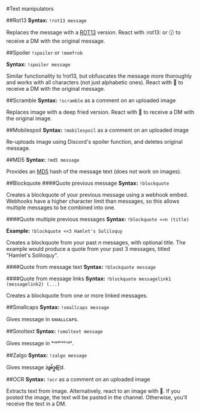 #Text manipulators

##Rot13
**Syntax:** `!rot13 message`

Replaces the message with a [ROT13](https://en.wikipedia.org/wiki/ROT13) version. React with :rot13: or 🕜 to receive a DM with the original message.

##Spoiler
`!spoiler` or `!memfrob`

**Syntax:** `!spoiler message`

Similar functionality to !rot13, but obfuscates the message more thoroughly and works with all characters (not just alphabetic ones). React with 🙈 to receive a DM with the original message.

##Scramble
**Syntax:** `!scramble` as a comment on an uploaded image

Replaces image with a deep fried version. React with 🔎 to receive a DM with the original image.

##Mobilespoil
**Syntax:** `!mobilespoil` as a comment on an uploaded image

Re-uploads image using Discord's spoiler function, and deletes original message.

##MD5
**Syntax:** `!md5 message`

Provides an [MD5](https://en.wikipedia.org/wiki/MD5) hash of the message text (does not work on images).

##Blockquote 
####Quote previous message
**Syntax:** `!blockquote`

Creates a blockquote of your previous message using a webhook embed. Webhooks have a higher character limit than messages, so this allows multiple messages to be combined into one.

####Quote multiple previous messages
**Syntax:** `!blockquote <<n (title)`

**Example:** `!blockquote <<3 Hamlet's Soliloquy`

Creates a blockquote from your past *n* messages, with optional title. The example would produce a quote from your past 3 messages, titled "Hamlet's Soliloquy".

####Quote from message text
**Syntax:** `!blockquote message`


####Quote from message links
**Syntax:** `!blockquote messagelink1 (messagelink2) (...)`

Creates a blockquote from one or more linked messages.

##Smallcaps
**Syntax:** `!smallcaps message`

Gives message in sᴍᴀʟʟᴄᴀᴘs.

##Smoltext
**Syntax:** `!smoltext message`

Gives message in ˢᵘᵖᵉʳˢᶜʳᶦᵖᵗ.

##Zalgo
**Syntax:** `!zalgo message`

Gives message z̴̴ͭa̴̴̳l̴̴̑g̴̴̺o̴̴̅҉̴̴̭'d.

##OCR
**Syntax:** `!ocr` as a comment on an uploaded image

Extracts text from image. Alternatively, react to an image with 🔏. If you posted the image, the text will be pasted in the channel. Otherwise, you'll receive the text in a DM.
